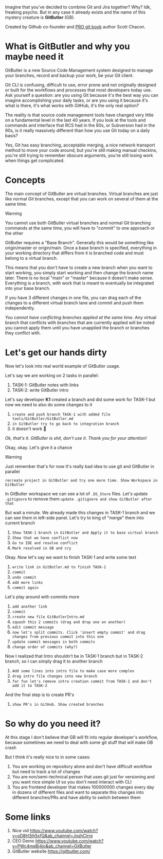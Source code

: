 Imagine that you've decided to combine Git and Jira together? Why? Idk, freaking psycho. But in any case it already exists and the name of this mystery creature is **GitButler** (GB). 

Created by Github co-founder and [PRO git book](https://git-scm.com/book/en/v2) author Scott Chacon.

# What is GitButler and why you maybe need it
GitButler is a new Source Code Management system designed to manage your branches, record and backup your work, be your Git client.

Git CLI is confusing, difficult to use, error prone and not originally designed or built for the workflows and processes that most developers today use. Ask yourself a question: are you using Git because it's the best way you can imagine accomplishing your daily tasks, or are you using it because it's what is there, it's what works with GitHub, it's the only real option?

The reality is that source code management tools have changed very little on a fundamental level in the last 40 years. If you look at the tools and commands and interface that RCS had in the 80s, or Subversion had in the 90s, is it really massively different than how you use Git today on a daily basis?

Yes, Git has easy branching, acceptable merging, a nice network transport method to move your code around, but you're still making manual checkins, you're still trying to remember 
obscure arguments, you're still losing work when things get complicated.

# Concepts
The main concept of GitButler are virtual branches. Virtual branches are just like normal Git branches, except that you can work on several of them at the same time.
> [!warning]
> You cannot use both GitButler virtual branches and normal Git branching commands at the same time, you will have to "commit" to one approach or the other

GitButler requires a "Base Branch". Generally this would be something like origin/master or origin/main. Once a base branch is specified, everything in your working directory that differs from it is branched code and must belong to a virtual branch.

This means that you don't have to create a new branch when you want to start working, you simply start working and then change the branch name later. There is no local "main" or "master" because it doesn't make sense. Everything is a branch, with work that is meant to eventually be integrated into your base branch. 

If you have 3 different changes in one file, you can drag each of the changes to a different virtual branch lane and commit and push them independently.

*You cannot have conflicting branches applied at the same time*. Any virtual branch that conflicts with branches that are currently applied will be noted you cannot apply them until you have unapplied the branch or branches they conflict with.
# Let's get our hands dirty
Now let's look into real world example of GitButler usage.

Let's say we are working on 2 tasks in parallel:
1. TASK-1: GitButler notes with links
2. TASK-2: write GitButler intro

Let's say developer **K1** created a branch and did some work for TASK-1 but now we need to also do some changes to it
1. `create and push branch TASK-1 with added file tools/GitButler/GitButler.md`
2. `in GitButler try to go back to integration branch`
3. it doesn't work 🥲

*Ok, that's it. GitButler is shit, don't use it. Thank you for your attention!*

Okay, okay. Let's give it a chance
> [!warning]
> Just remember that's for now it's really bad idea to use git and GitButler in parallel

`recreate project in GitButler and try one more time. Show Workspace in GitButler`

In GitButler workspace we can see a lot of `.DS_Store` files. Let's update `.gitignore` to remove them
`update .gitignore and show GitButler after that`

But wait a minute. We already made this changes in TASK-1 branch and we can see them in left-side panel. Let's try to king of "merge" them into current branch
1. `Show TASK-1 branch in GitButler and Apply it to base virtual branch`
2. `Show that we have conflict now`
3. `Go to IDE and resolve conflict`
4. `Mark resolved in GB and cry`

Okay. Now let's say we want to finish TASK-1 and write some text
1. `write link in GitButler.md to finish TASK-1`
2. `commit`
3. `undo commit`
4. `add more links`
5. `commit again`

Let's play around with commits more
1. `add another link`
2. `commit`
3. `create new file GitButlerIntro.md`
5. `squash this 2 commits (drag and drop one on another)`
6. `edit commit message`
7. `now let's split commits. Click 'insert empty commit' and drag changes from previous commit into this one`
8. `update commit messages in both commits`
9. `change order of commits (why?)`

Now I realized that Intro shouldn't be in TASK-1 branch but in TASK-2 branch, so I can simply drag it to another branch
1. `Add some lines into intro file to make case more complex`
2. `drag intro file changes into new branch`
3. `for fun let's remove intro creation commit from TASK-1 and don't add it to TASK-2`

And the final step is to create PR's
1. `show PR's in GitHub. Show created branches`
# So why do you need it?
At this stage I don't believe that GB will fit into regular developer's workflow, because sometimes we need to deal with some git stuff that will make GB crash

But I think it's really nice to in some cases:
1. You are working on repository alone and don't have difficult workflow but need to track a lot of changes
2. You are non/semi-technical person that uses git just for versioning and you want nice simple UI so you don't need interact with CLI
3. You are frontend developer that makes 100000000 changes every day in dozens of different files and want to separate this changes into different branches/PRs and have ability to switch between them
# Some links
1. Nice vid https://www.youtube.com/watch?v=oD8H3jh5xfQ&ab_channel=JoshCirre
2. CEO Demo https://www.youtube.com/watch?v=PWc4meBj4jo&ab_channel=GitButler
3. GitButler website https://gitbutler.com/